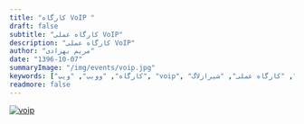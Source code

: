 ```yaml
---
title: "کارگاه VoIP "
draft: false
subtitle: "کارگاه عملی VoIP"
description: "کارگاه عملی VoIP"
author: "مریم بهزادی"
date: "1396-10-07"
summaryImage: "/img/events/voip.jpg"
keywords: ["کارگاه", "وویپ", "ویپ", "voip", "دانشگاه", "آموزش", "دانشگاه صنعتی شیراز", "کارگاه عملی", "شیرازلاگ"]
readmore: false
---
```


[![voip](../../img/events/voip.jpg)](../../img/events/voip.jpg)
